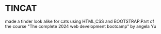 # TINCAT
made a tinder look alike  for cats using HTML,CSS and BOOTSTRAP.Part of the course "The complete 2024 web development bootcamp" by angela Yu
